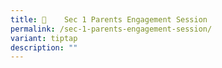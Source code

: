 ```yaml
---
title: 	Sec 1 Parents Engagement Session
permalink: /sec-1-parents-engagement-session/
variant: tiptap
description: ""
---
```

